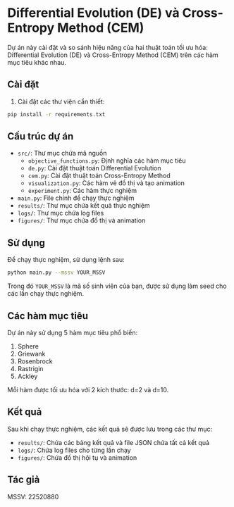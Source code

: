 # Differential Evolution (DE) và Cross-Entropy Method (CEM)

Dự án này cài đặt và so sánh hiệu năng của hai thuật toán tối ưu hóa: Differential Evolution (DE) và Cross-Entropy Method (CEM) trên các hàm mục tiêu khác nhau.

## Cài đặt

1. Cài đặt các thư viện cần thiết:

```bash
pip install -r requirements.txt
```

## Cấu trúc dự án

- `src/`: Thư mục chứa mã nguồn
  - `objective_functions.py`: Định nghĩa các hàm mục tiêu
  - `de.py`: Cài đặt thuật toán Differential Evolution
  - `cem.py`: Cài đặt thuật toán Cross-Entropy Method
  - `visualization.py`: Các hàm vẽ đồ thị và tạo animation
  - `experiment.py`: Các hàm thực nghiệm
- `main.py`: File chính để chạy thực nghiệm
- `results/`: Thư mục chứa kết quả thực nghiệm
- `logs/`: Thư mục chứa log files
- `figures/`: Thư mục chứa đồ thị và animation

## Sử dụng

Để chạy thực nghiệm, sử dụng lệnh sau:

```bash
python main.py --mssv YOUR_MSSV
```

Trong đó `YOUR_MSSV` là mã số sinh viên của bạn, được sử dụng làm seed cho các lần chạy thực nghiệm.

## Các hàm mục tiêu

Dự án này sử dụng 5 hàm mục tiêu phổ biến:

1. Sphere
2. Griewank
3. Rosenbrock
4. Rastrigin
5. Ackley

Mỗi hàm được tối ưu hóa với 2 kích thước: d=2 và d=10.

## Kết quả

Sau khi chạy thực nghiệm, các kết quả sẽ được lưu trong các thư mục:

- `results/`: Chứa các bảng kết quả và file JSON chứa tất cả kết quả
- `logs/`: Chứa log files cho từng lần chạy
- `figures/`: Chứa đồ thị hội tụ và animation

## Tác giả

MSSV: 22520880

